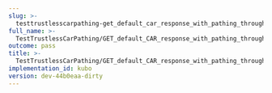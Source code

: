 ```yaml
---
slug: >-
  testtrustlesscarpathing-get_default_car_response_with_pathing_through_unixfs_directory_(format-car)-header_accept-ranges
full_name: >-
  TestTrustlessCarPathing/GET_default_CAR_response_with_pathing_through_UnixFS_Directory_(format=car)/Header_Accept-Ranges
outcome: pass
title: >-
  TestTrustlessCarPathing/GET_default_CAR_response_with_pathing_through_UnixFS_Directory_(format=car)/Header_Accept-Ranges
implementation_id: kubo
version: dev-44b0eaa-dirty
---
```


